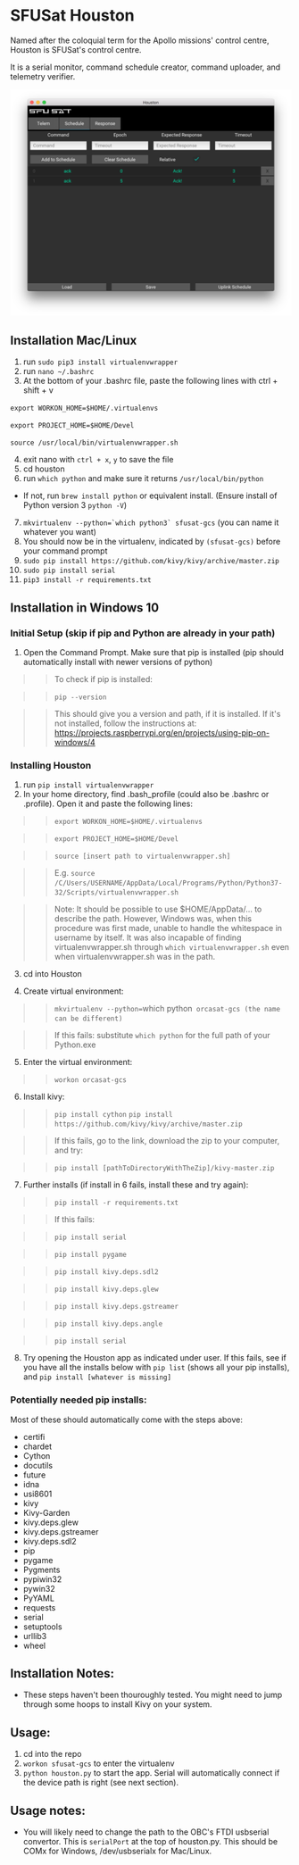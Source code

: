 # SFUSat Houston

Named after the coloquial term for the Apollo missions' control centre, Houston is SFUSat's control centre. 

It is a serial monitor, command schedule creator, command uploader, and telemetry verifier. 

![screenshot](docs/screenshot.png?raw=true "Screenshot of early version")

## Installation Mac/Linux
1. run `sudo pip3 install virtualenvwrapper`
2. run `nano ~/.bashrc`
3. At the bottom of your .bashrc file, paste the following lines with ctrl + shift + v

`export WORKON_HOME=$HOME/.virtualenvs`

`export PROJECT_HOME=$HOME/Devel`

`source /usr/local/bin/virtualenvwrapper.sh`

4. exit nano with `ctrl + x`, `y` to save the file
5. cd houston
6. run `which python` and make sure it returns `/usr/local/bin/python`
- If not, run `brew install python` or equivalent install. (Ensure install of Python version 3 `python -V`)
7. ``mkvirtualenv --python=`which python3` sfusat-gcs`` (you can name it whatever you want)
8. You should now be in the virtualenv, indicated by `(sfusat-gcs)` before your command prompt
9. `sudo pip install https://github.com/kivy/kivy/archive/master.zip`
10. `sudo pip install serial`
11. `pip3 install -r requirements.txt`

## Installation in Windows 10
### Initial Setup (skip if pip and Python are already in your path)
1. Open the Command Prompt. Make sure that pip is installed (pip should automatically install with newer versions of python)

>> To check if pip is installed:
   
>> `pip --version`
   
>> This should give you a version and path, if it is installed. If it's not installed, follow the instructions at:
https://projects.raspberrypi.org/en/projects/using-pip-on-windows/4

### Installing Houston
1. run `pip install virtualenvwrapper`
2. In your home directory, find .bash_profile (could also be .bashrc or .profile). Open it and paste the following lines:

  >> `export WORKON_HOME=$HOME/.virtualenvs`
  
  >> `export PROJECT_HOME=$HOME/Devel`

  >> `source [insert path to virtualenvwrapper.sh]` 
  
>> E.g. `source /C/Users/USERNAME/AppData/Local/Programs/Python/Python37-32/Scripts/virtualenvwrapper.sh`

>> Note: It should be possible to use $HOME/AppData/… to describe the path. However, Windows was, when this procedure was first made, unable to handle the whitespace in  username by itself. It was also incapable of finding virtualenvwrapper.sh through    `which virtualenvwrapper.sh` even when virtualenvwrapper.sh was in the path.

3. cd into Houston

4. Create virtual environment:
  >> `mkvirtualenv --python=`which python` orcasat-gcs (the name can be different)`

 >> If this fails: substitute `which python` for the full path of your Python.exe

5. Enter the virtual environment:
  >> `workon orcasat-gcs`

6. Install kivy:
 >> `pip install cython`
 >> `pip install https://github.com/kivy/kivy/archive/master.zip`

>> If this fails, go to the link, download the zip to your computer, and try:

 >> `pip install [pathToDirectoryWithTheZip]/kivy-master.zip`
  
7. Further installs (if install in 6 fails, install these and try again):

  >>`pip install -r requirements.txt`
  
  >> If this fails:
  
  >>`pip install serial`
  
  >>`pip install pygame`
  
  >> `pip install kivy.deps.sdl2`
  
  >> `pip install kivy.deps.glew`
  
  >> `pip install kivy.deps.gstreamer`
  
  >> `pip install kivy.deps.angle`
  
  >> `pip install serial`
  
 8. Try opening the Houston app as indicated under user. If this fails, see if you have all the installs below with `pip list` (shows all your pip installs), and `pip install [whatever is missing]` 
 
 ### Potentially needed pip installs:
 Most of these should automatically come with the steps above:
 - certifi
 - chardet
 - Cython
 - docutils
 - future
 - idna
 - usi8601
 - kivy
 - Kivy-Garden
 - kivy.deps.glew
 - kivy.deps.gstreamer
 - kivy.deps.sdl2
 - pip
 - pygame
 - Pygments
 - pypiwin32
 - pywin32
 - PyYAML
 - requests
 - serial
 - setuptools
 - urllib3
 - wheel


## Installation Notes:

- These steps haven't been thouroughly tested. You might need to jump through some hoops to install Kivy on your system.

## Usage:
1. cd into the repo
2. `workon sfusat-gcs` to enter the virtualenv
3. `python houston.py` to start the app. Serial will automatically connect if the device path is right (see next section).

## Usage notes:

- You will likely need to change the path to the OBC's FTDI usbserial convertor. This is `serialPort` at the top of houston.py. This should be COMx for Windows, /dev/usbserialx for Mac/Linux.
